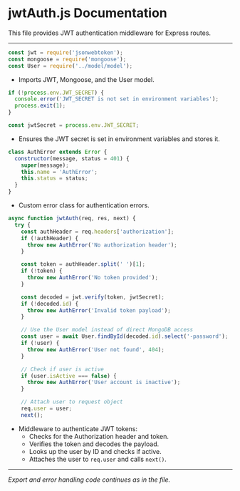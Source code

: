 # jwtAuth.js Documentation

This file provides JWT authentication middleware for Express routes.

---

```js
const jwt = require('jsonwebtoken');
const mongoose = require('mongoose');
const User = require('../model/model');
```
- Imports JWT, Mongoose, and the User model.

```js
if (!process.env.JWT_SECRET) {
  console.error('JWT_SECRET is not set in environment variables');
  process.exit(1);
}

const jwtSecret = process.env.JWT_SECRET;
```
- Ensures the JWT secret is set in environment variables and stores it.

```js
class AuthError extends Error {
  constructor(message, status = 401) {
    super(message);
    this.name = 'AuthError';
    this.status = status;
  }
}
```
- Custom error class for authentication errors.

```js
async function jwtAuth(req, res, next) {
  try {
    const authHeader = req.headers['authorization'];
    if (!authHeader) {
      throw new AuthError('No authorization header');
    }

    const token = authHeader.split(' ')[1];
    if (!token) {
      throw new AuthError('No token provided');
    }

    const decoded = jwt.verify(token, jwtSecret);
    if (!decoded.id) {
      throw new AuthError('Invalid token payload');
    }

    // Use the User model instead of direct MongoDB access
    const user = await User.findById(decoded.id).select('-password');
    if (!user) {
      throw new AuthError('User not found', 404);
    }

    // Check if user is active
    if (user.isActive === false) {
      throw new AuthError('User account is inactive');
    }

    // Attach user to request object
    req.user = user;
    next();
```
- Middleware to authenticate JWT tokens:
  - Checks for the Authorization header and token.
  - Verifies the token and decodes the payload.
  - Looks up the user by ID and checks if active.
  - Attaches the user to `req.user` and calls `next()`.

---

_Export and error handling code continues as in the file._
